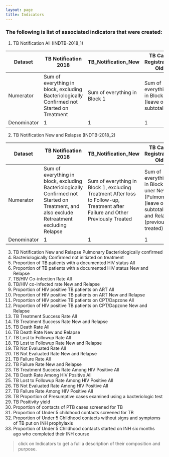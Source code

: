 ```yaml
---
layout: page
title: Indicators
---
```


### The following is list of associated indicators that were created:
1. TB Notification All (INDTB-2018_1)

|Dataset  | TB Notification 2018 | TB_Notification_New | TB Case Registration Old |
| --- | --- | --- | --- |
| Numerator | Sum of everything in block, excluding Bacteriologically Confirmed not Started on Treatment | Sum of everything in Block 1 | Sum of everything in Block 1 (leave out subtotals) |
| Denominator | 1 | 1 | 1 |

2. TB Notification New and Relapse (INDTB-2018_2)

|Dataset  | TB Notification 2018 | TB_Notification_New | TB Case Registration Old |
| --- | --- | --- | --- |
| Numerator | Sum of everything in block, excluding Bacteriologically Confirmed not Started on Treatment, and also exclude Retreatment excluding Relapse | Sum of everything in Block 1, excluding Treatment After loss to Follow-up, Treatment after Failure and Other Previously Treated | Sum of everything in Block 1 uner New (Pulmonary) (leave out subtotals) and Relapse (previously treated) |
| Denominator | 1 | 1 | 1 |

3. TB Notification New and Relapse Pulmonary Bacteriologically confirmed
4. Bacteriologically Confirmed not initiated on treatment
5. Proportion of TB patients with a documented HIV status All
6. Proportion of TB patients with a documented HIV status New and Relapse
7. TB/HIV Co-infection Rate All
8. TB/HIV co-infected rate New and Relapse
9. Proportion of HIV positive TB patients on ART All
10. Proportion of HIV positive TB patients on ART New and Relapse
11. Proportion of HIV positive TB patients on CPT/Dapzone All
12. Proportion of HIV positive TB patients on CPT/Dapzone New and Relapse
13. TB Treatment Success Rate All
14. TB Treatment Success Rate New and Relapse
15. TB Death Rate All
16. TB Death Rate New and Relapse
17. TB Lost to Followup Rate All
18. TB Lost to Followup Rate New and Relapse
19. TB Not Evaluated Rate All
20. TB Not Evaluated Rate New and Relapse
21. TB Failure Rate All
22. TB Failure Rate New and Relapse
23. TB Treatment Success Rate Among HIV Positive All
25. TB Death Rate Among HIV Positive All
26. TB Lost to Followup Rate Among HIV Positive All
27. TB Not Evaluated Rate Among HIV Positive All
28. TB Failure Rate Among HIV Positive All
29. TB Proportion of Presumptive cases examined using a bacteriologic test
30. TB Positivity yield
31. Proportion of contacts of PTB cases screened for TB
32. Proportion of Under 5 childhood contacts screened for TB
33. Proportion of Under 5 Childhood contacts without signs and symptoms of TB put on INH prophylaxis
34. Proportion of Under 5 Childhood contacts started on INH six months ago who completed their INH course

> click on Indicators to get a full a description of their composition and purpose.
